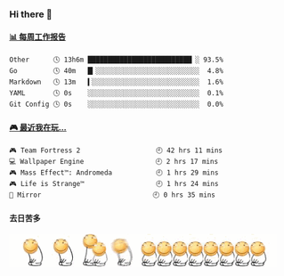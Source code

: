 ### Hi there 👋  

 <!-- waka-box start -->
#### <a href="https://gist.github.com/51d75cccce903a25b1f8cd7ca9d3a329" target="_blank">📊 每周工作报告</a>
```text
Other      🕓 13h6m ██████████████████████████▏░ 93.5%
Go         🕓 40m   █▎░░░░░░░░░░░░░░░░░░░░░░░░░░  4.8%
Markdown   🕓 13m   ▍░░░░░░░░░░░░░░░░░░░░░░░░░░░  1.6%
YAML       🕓 0s    ░░░░░░░░░░░░░░░░░░░░░░░░░░░░  0.1%
Git Config 🕓 0s    ░░░░░░░░░░░░░░░░░░░░░░░░░░░░  0.0%
```
<!-- Powered by https://github.com/journey-ad/waka-box-go . -->
<!-- waka-box end -->


 <!-- steam-box start -->
#### <a href="https://gist.github.com/3b0d2519577a02ab95e5d0d7ca4fa814" target="_blank">🎮 最近我在玩…</a>
```text
🎮 Team Fortress 2                   🕘 42 hrs 11 mins
💻 Wallpaper Engine                  🕘 2 hrs 17 mins
🎮 Mass Effect™: Andromeda           🕘 1 hrs 29 mins
🎮 Life is Strange™                  🕘 1 hrs 24 mins
🔞 Mirror                            🕘 0 hrs 35 mins
```
<!-- Powered by https://github.com/YouEclipse/steam-box . -->
<!-- steam-box end -->

#### 去日苦多
![](990672b3e82963502a597c34e55546b5.gif)


<!--
**oneto1/oneto1** is a ✨ _special_ ✨ repository because its `README.md` (this file) appears on your GitHub profile.

Here are some ideas to get you started:

- 🔭 I’m currently working on ...
- 🌱 I’m currently learning ...
- 👯 I’m looking to collaborate on ...
- 🤔 I’m looking for help with ...
- 💬 Ask me about ...
- 📫 How to reach me: ...
- 😄 Pronouns: ...
- ⚡ Fun fact: ...
-->

